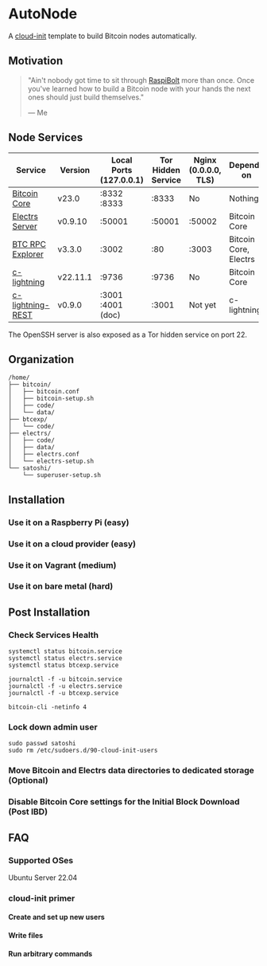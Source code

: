 # AutoNode

A [cloud-init](https://cloud-init.io) template to build Bitcoin nodes automatically.

## Motivation

> "Ain't nobody got time to sit through [RaspiBolt](https://raspibolt.org/) more than once. Once you've learned how to build a Bitcoin node with your hands the next ones should just build themselves."
>
> — Me

## Node Services

| Service            | Version  | Local Ports (127.0.0.1) | Tor Hidden Service | Nginx (0.0.0.0, TLS) | Depends on            |
|--------------------|----------|-------------------------|--------------------|----------------------|-----------------------|
| [Bitcoin Core]     | v23.0    | :8332 :8333             | :8333              | No                   | Nothing               |
| [Electrs Server]   | v0.9.10  | :50001                  | :50001             | :50002               | Bitcoin Core          |
| [BTC RPC Explorer] | v3.3.0   | :3002                   | :80                | :3003                | Bitcoin Core, Electrs |
| [c-lightning]      | v22.11.1 | :9736                   | :9736              | No                   | Bitcoin Core          |
| [c-lightning-REST] | v0.9.0   | :3001 :4001 (doc)       | :3001              | Not yet              | c-lightning           |

The OpenSSH server is also exposed as a Tor hidden service on port 22.

## Organization

```
/home/
├── bitcoin/
│   ├── bitcoin.conf
│   ├── bitcoin-setup.sh
│   ├── code/
│   └── data/
├── btcexp/
│   └── code/
├── electrs/
│   ├── code/
│   ├── data/
│   ├── electrs.conf
│   └── electrs-setup.sh
└── satoshi/
    └── superuser-setup.sh
```

## Installation

### Use it on a Raspberry Pi (easy)

### Use it on a cloud provider (easy)

### Use it on Vagrant (medium)

### Use it on bare metal (hard)

## Post Installation

### Check Services Health

```shell
systemctl status bitcoin.service
systemctl status electrs.service
systemctl status btcexp.service

journalctl -f -u bitcoin.service
journalctl -f -u electrs.service
journalctl -f -u btcexp.service

bitcoin-cli -netinfo 4
```

### Lock down admin user

```shell
sudo passwd satoshi
sudo rm /etc/sudoers.d/90-cloud-init-users
```

### Move Bitcoin and Electrs data directories to dedicated storage (Optional)

### Disable Bitcoin Core settings for the Initial Block Download (Post IBD)

## FAQ

### Supported OSes

Ubuntu Server 22.04

### cloud-init primer

#### Create and set up new users

#### Write files

#### Run arbitrary commands

[Bitcoin Core]: https://github.com/bitcoin/bitcoin
[Electrs Server]: https://github.com/romanz/electrs
[BTC RPC Explorer]: https://github.com/janoside/btc-rpc-explorer
[c-lightning]: https://github.com/ElementsProject/lightning
[c-lightning-REST]: https://github.com/Ride-The-Lightning/c-lightning-REST
